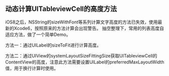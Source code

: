 动态计算UITableviewCell的高度方法
---
iOS8之后，NSString的sizeWithFont等系列计算文字高度的方法已失效，使用最新的Xcode6，按照原来的方法计算会出现警告。
抽空整理下，常用的列表高度自适应方法，做了一个简单Demo。

方法一：通过UILabel的sizeToFit进行计算高度。

方法二：通过UIView的systemLayoutSizeFittingSize获取UITableviewCell的ContentView的高度，注意此方法需要设置UILabel的preferredMaxLayoutWidth值，用于换行计算时使用。






